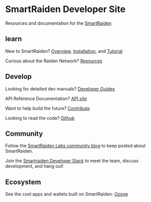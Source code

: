 # SmartRaiden Developer Site
Resources and documentation for the [SmartRaiden](https://github.com/SmartMeshFoundation/SmartRaiden)
## learn
New to SmartRaiden?  [Overview](),  [Installation](), and  [Tutorial]()

Curious about the Raiden Network?  [Resources]()
## Develop
Looking for detailed dev manuals?  [Developer Guides]()

API Reference Documentation?  [API site]()

Want to help build the future?  [Contribute](https://dev.lightning.community/contribute/)

Looking to read the code?  [Github](https://github.com/SmartMeshFoundation/SmartRaiden)
##  Community
Follow the  [SmartRaiden Labs community blog]()  to keep posted about SmartRaiden.

Join the  [Smartraiden Developer Slack]()  to meet the team, discuss development, and hang out!
## Ecosystem
See the cool apps and wallets built on SmartRaiden: [Ozone](https://smartmesh.io/ozone/)
